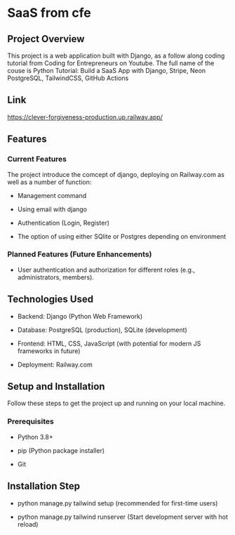 # SaaS from cfe

## Project Overview

This project is a web application built with Django, as a follow along coding tutorial from Coding for Entrepreneurs on Youtube. The full name of the couse is
Python Tutorial: Build a SaaS App with Django, Stripe, Neon PostgreSQL, TailwindCSS, GitHub Actions

## Link

https://clever-forgiveness-production.up.railway.app/

## Features

### Current Features

The project introduce the comcept of django, deploying on Railway.com as well as a number of function:

- Management command

- Using email with django

- Authentication (Login, Register)

- The option of using either SQlite or Postgres depending on environment

### Planned Features (Future Enhancements)

- User authentication and authorization for different roles (e.g., administrators, members).

## Technologies Used

- Backend: Django (Python Web Framework)

- Database: PostgreSQL (production), SQLite (development)

- Frontend: HTML, CSS, JavaScript (with potential for modern JS frameworks in future)

- Deployment: Railway.com

## Setup and Installation

Follow these steps to get the project up and running on your local machine.

### Prerequisites

- Python 3.8+

- pip (Python package installer)

- Git

## Installation Step

- python manage.py tailwind setup (recommended for first-time users)

- python manage.py tailwind runserver (Start development server with hot reload)